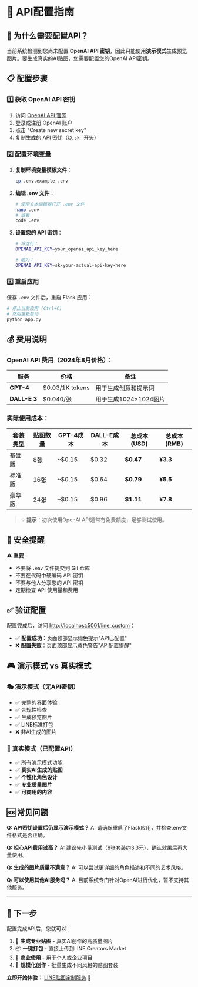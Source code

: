 # 🔑 API配置指南

## 🎯 为什么需要配置API？

当前系统检测到您尚未配置 **OpenAI API 密钥**，因此只能使用**演示模式**生成预览图片。要生成真实的AI贴图，您需要配置您的OpenAI API密钥。

## 📋 配置步骤

### 1️⃣ 获取 OpenAI API 密钥

1. 访问 [OpenAI API 官网](https://platform.openai.com/api-keys)
2. 登录或注册 OpenAI 账户
3. 点击 "Create new secret key"
4. 复制生成的 API 密钥（以 `sk-` 开头）

### 2️⃣ 配置环境变量

1. **复制环境变量模板文件**：
   ```bash
   cp .env.example .env
   ```

2. **编辑 .env 文件**：
   ```bash
   # 使用文本编辑器打开 .env 文件
   nano .env
   # 或者
   code .env
   ```

3. **设置您的 API 密钥**：
   ```bash
   # 将这行：
   OPENAI_API_KEY=your_openai_api_key_here
   
   # 改为：
   OPENAI_API_KEY=sk-your-actual-api-key-here
   ```

### 3️⃣ 重启应用

保存 `.env` 文件后，重启 Flask 应用：

```bash
# 停止当前应用 (Ctrl+C)
# 然后重新启动
python app.py
```

## 💰 费用说明

### OpenAI API 费用（2024年8月价格）：

| 服务 | 价格 | 备注 |
|------|------|------|
| **GPT-4** | $0.03/1K tokens | 用于生成创意和提示词 |
| **DALL-E 3** | $0.040/张 | 用于生成1024×1024图片 |

### 实际使用成本：

| 套装类型 | 贴图数量 | GPT-4成本 | DALL-E成本 | 总成本(USD) | 总成本(RMB) |
|---------|---------|-----------|-----------|------------|-------------|
| 基础版 | 8张 | ~$0.15 | $0.32 | **$0.47** | **¥3.3** |
| 标准版 | 16张 | ~$0.15 | $0.64 | **$0.79** | **¥5.5** |
| 豪华版 | 24张 | ~$0.15 | $0.96 | **$1.11** | **¥7.8** |

> 💡 **提示**：初次使用OpenAI API通常有免费额度，足够测试使用。

## 🔐 安全提醒

⚠️ **重要**：
- 不要将 `.env` 文件提交到 Git 仓库
- 不要在代码中硬编码 API 密钥
- 不要与他人分享您的 API 密钥
- 定期检查 API 使用量和费用

## ✅ 验证配置

配置完成后，访问 [http://localhost:5001/line_custom](http://localhost:5001/line_custom)：

- ✅ **配置成功**：页面顶部显示绿色提示"API已配置"
- ❌ **配置失败**：页面顶部显示黄色警告"API配置提醒"

## 🎮 演示模式 vs 真实模式

### 🎭 演示模式（无API密钥）
- ✅ 完整的界面体验
- ✅ 合规性检查
- ✅ 生成预览图片
- ✅ LINE标准打包
- ❌ 非AI生成的图片

### 🤖 真实模式（已配置API）
- ✅ 所有演示模式功能
- ✅ **真实AI生成的贴图**
- ✅ **个性化角色设计**
- ✅ **专业质量图片**
- ✅ **可商用的内容**

## 🆘 常见问题

**Q: API密钥设置后仍显示演示模式？**
A: 请确保重启了Flask应用，并检查.env文件格式是否正确。

**Q: 担心API费用过高？**
A: 建议先小量测试（8张套装约3.3元），确认效果后再大量使用。

**Q: 生成的图片质量不满意？**
A: 可以尝试更详细的角色描述和不同的艺术风格。

**Q: 可以使用其他AI服务吗？**
A: 目前系统专门针对OpenAI进行优化，暂不支持其他服务。

---

## 🎯 下一步

配置完成API后，您就可以：

1. 🎨 **生成专业贴图** - 真实AI创作的高质量图片
2. 📦 **一键打包** - 直接上传到LINE Creators Market
3. 💼 **商业使用** - 用于个人或企业项目
4. 🚀 **规模化创作** - 批量生成不同风格的贴图套装

**立即开始体验：** [LINE贴图定制服务](http://localhost:5001/line_custom) 🎉
